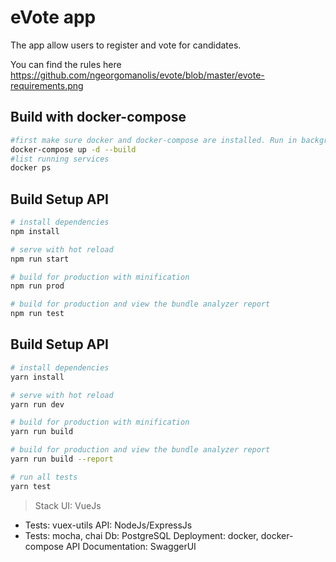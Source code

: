 # eVote app 

The app allow users to register and vote for candidates. 

You can find the rules here https://github.com/ngeorgomanolis/evote/blob/master/evote-requirements.png


## Build with docker-compose
``` bash
#first make sure docker and docker-compose are installed. Run in background (-d)
docker-compose up -d --build
#list running services
docker ps
```


## Build Setup API
``` bash
# install dependencies
npm install

# serve with hot reload 
npm run start

# build for production with minification
npm run prod

# build for production and view the bundle analyzer report
npm run test
```

## Build Setup API
``` bash
# install dependencies
yarn install

# serve with hot reload 
yarn run dev

# build for production with minification
yarn run build

# build for production and view the bundle analyzer report
yarn run build --report

# run all tests
yarn test
```

> Stack
UI: VueJs
- Tests: vuex-utils 
API: NodeJs/ExpressJs
- Tests: mocha, chai 
Db: PostgreSQL
Deployment: docker, docker-compose
API Documentation: SwaggerUI




